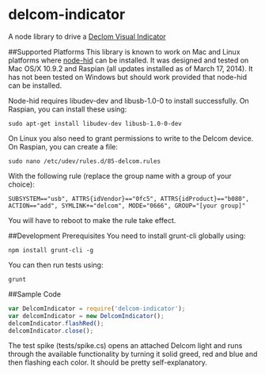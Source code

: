 delcom-indicator
===============

A node library to drive a [Declom Visual Indicator](http://www.delcomproducts.com/products_usblmp.asp)

##Supported Platforms
This library is known to work on Mac and Linux platforms where [node-hid](https://www.npmjs.org/package/node-hid) can
be installed.  It was designed and tested on Mac OS/X 10.9.2 and Raspian (all updates installed as of March 17, 2014).
It has not been tested on Windows but should work provided that node-hid can be installed.

Node-hid requires libudev-dev and libusb-1.0-0 to install successfully.  On Raspian, you can install these using:

```shell
sudo apt-get install libudev-dev libusb-1.0-0-dev
```
On Linux you also need to grant permissions to write to the Delcom device.  On Raspian, you can create a file:

```shell
sudo nano /etc/udev/rules.d/85-delcom.rules
```

With the following rule (replace the group name with a group of your choice):

```shell
SUBSYSTEM=="usb", ATTRS{idVendor}=="0fc5", ATTRS{idProduct}=="b080", ACTION=="add", SYMLINK+="delcom", MODE="0666", GROUP="[your group]"
```

You will have to reboot to make the rule take effect.

##Development Prerequisites
You need to install grunt-cli globally using:

```shell
npm install grunt-cli -g
```

You can then run tests using:

```shell
grunt
```

##Sample Code

```javascript
var DelcomIndicator = require('delcom-indicator');
var delcomIndicator = new DelcomIndicator();
delcomIndicator.flashRed();
delcomIndicator.close();
```

The test spike (tests/spike.cs) opens an attached Delcom light and runs through the available functionality by turning
it solid greed, red and blue and then flashing each color.  It should be pretty self-explanatory.




